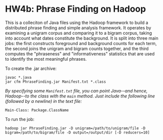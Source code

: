 HW4b: Phrase Finding on Hadoop
===========================

This is a colleciton of Java files using the Hadoop framework to build a 
distributed phrase finding and simple analysis framework. It operates by
examining a unigram corpus and comparing it to a bigram corpus, taking into
account what dates constitute the background. It is split into three main jobs:
the first constructs foreground and background counts for each term, the second
joins the unigram and bigram counts together, and the third computes the
"phraseness" and "informativeness" statistics that are used to identify the
most meaningful phrases.

To create the .jar archive:

    javac *.java
    jar cfm PhraseFinding.jar Manifest.txt *.class

*By specifying some `Manifest.txt` file, you can point Java--and hence, Hadoop--to
the class with the `main` method. Just include the following line (followed by
a newline) in the text file:*

    Main-Class: Package.ClassName

To run the job:

    hadoop jar PhraseFinding.jar -D unigram=/path/to/unigram/file -D bigram=/path/to/bigram/file -D output=/output/dir [-D reducers=10]
    
